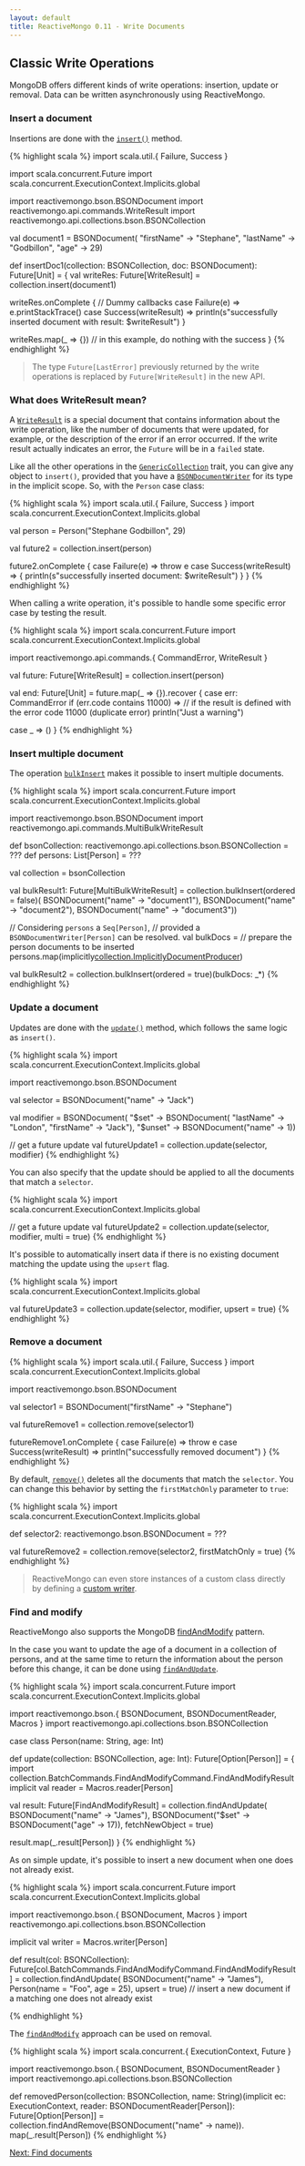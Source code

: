 ```yaml
---
layout: default
title: ReactiveMongo 0.11 - Write Documents
---
```


## Classic Write Operations

MongoDB offers different kinds of write operations: insertion, update or removal. Data can be written asynchronously using ReactiveMongo.

### Insert a document

Insertions are done with the [`insert()`](../../api/index.html#reactivemongo.api.collections.GenericCollection@insert[T]%28document:T,writeConcern:reactivemongo.api.commands.WriteConcern%29%28implicitwriter:GenericCollection.this.pack.Writer[T],implicitec:scala.concurrent.ExecutionContext%29:scala.concurrent.Future[reactivemongo.api.commands.WriteResult]) method.

{% highlight scala %}
import scala.util.{ Failure, Success }

import scala.concurrent.Future
import scala.concurrent.ExecutionContext.Implicits.global

import reactivemongo.bson.BSONDocument
import reactivemongo.api.commands.WriteResult
import reactivemongo.api.collections.bson.BSONCollection

val document1 = BSONDocument(
  "firstName" -> "Stephane",
  "lastName" -> "Godbillon",
  "age" -> 29)

def insertDoc1(collection: BSONCollection, doc: BSONDocument): Future[Unit] = {
  val writeRes: Future[WriteResult] = collection.insert(document1)

  writeRes.onComplete { // Dummy callbacks
    case Failure(e) => e.printStackTrace()
    case Success(writeResult) =>
      println(s"successfully inserted document with result: $writeResult")
  }

  writeRes.map(_ => {}) // in this example, do nothing with the success
}
{% endhighlight %}

> The type `Future[LastError]` previously returned by the write operations is replaced by `Future[WriteResult]` in the new API.

### What does WriteResult mean?

A [`WriteResult`](../../api/index.html#reactivemongo.api.commands.WriteResult) is a special document that contains information about the write operation, like the number of documents that were updated, for example, or the description of the error if an error occurred. If the write result actually indicates an error, the `Future` will be in a `failed` state.

Like all the other operations in the [`GenericCollection`](../../api/index.html#reactivemongo.api.collections.GenericCollection) trait, you can give any object to `insert()`, provided that you have a [`BSONDocumentWriter`](../../api/index.html#reactivemongo.bson.BSONDocumentWriter) for its type in the implicit scope. So, with the `Person` case class:

{% highlight scala %}
import scala.util.{ Failure, Success }
import scala.concurrent.ExecutionContext.Implicits.global

val person = Person("Stephane Godbillon", 29)

val future2 = collection.insert(person)

future2.onComplete {
  case Failure(e) => throw e
  case Success(writeResult) => {
    println(s"successfully inserted document: $writeResult")
  }
}
{% endhighlight %}

When calling a write operation, it's possible to handle some specific error case by testing the result.

{% highlight scala %}
import scala.concurrent.Future
import scala.concurrent.ExecutionContext.Implicits.global

import reactivemongo.api.commands.{ CommandError, WriteResult }

val future: Future[WriteResult] = collection.insert(person)

val end: Future[Unit] = future.map(_ => {}).recover {
  case err: CommandError if (err.code contains 11000) =>
    // if the result is defined with the error code 11000 (duplicate error)
    println("Just a warning")

  case _ => ()
}
{% endhighlight %}

### Insert multiple document

The operation [`bulkInsert`](../../api/index.html#reactivemongo.api.collections.GenericCollection@bulkInsert%28ordered:Boolean%29%28documents:GenericCollection.this.ImplicitlyDocumentProducer*%29%28implicitec:scala.concurrent.ExecutionContext%29:scala.concurrent.Future[reactivemongo.api.commands.MultiBulkWriteResult]) makes it possible to insert multiple documents.

{% highlight scala %}
import scala.concurrent.Future
import scala.concurrent.ExecutionContext.Implicits.global

import reactivemongo.bson.BSONDocument
import reactivemongo.api.commands.MultiBulkWriteResult

def bsonCollection: reactivemongo.api.collections.bson.BSONCollection = ???
def persons: List[Person] = ???

val collection = bsonCollection

val bulkResult1: Future[MultiBulkWriteResult] =
  collection.bulkInsert(ordered = false)(
    BSONDocument("name" -> "document1"),
    BSONDocument("name" -> "document2"),
    BSONDocument("name" -> "document3"))

// Considering `persons` a `Seq[Person]`, 
// provided a `BSONDocumentWriter[Person]` can be resolved.
val bulkDocs = // prepare the person documents to be inserted
  persons.map(implicitly[collection.ImplicitlyDocumentProducer](_))
  
val bulkResult2 = collection.bulkInsert(ordered = true)(bulkDocs: _*)
{% endhighlight %}

### Update a document

Updates are done with the [`update()`](../../api/index.html#reactivemongo.api.collections.GenericCollection@update[S,U]%28selector:S,update:U,writeConcern:reactivemongo.api.commands.WriteConcern,upsert:Boolean,multi:Boolean%29%28implicitselectorWriter:GenericCollection.this.pack.Writer[S],implicitupdateWriter:GenericCollection.this.pack.Writer[U],implicitec:scala.concurrent.ExecutionContext%29:scala.concurrent.Future[reactivemongo.api.commands.WriteResult]) method, which follows the same logic as `insert()`.

{% highlight scala %}
import scala.concurrent.ExecutionContext.Implicits.global

import reactivemongo.bson.BSONDocument

val selector = BSONDocument("name" -> "Jack")

val modifier = BSONDocument(
  "$set" -> BSONDocument(
    "lastName" -> "London",
    "firstName" -> "Jack"),
    "$unset" -> BSONDocument("name" -> 1))

// get a future update
val futureUpdate1 = collection.update(selector, modifier)
{% endhighlight %}

You can also specify that the update should be applied to all the documents that match a `selector`.

{% highlight scala %}
import scala.concurrent.ExecutionContext.Implicits.global

// get a future update
val futureUpdate2 = collection.update(selector, modifier, multi = true)
{% endhighlight %}

It's possible to automatically insert data if there is no existing document matching the update using the `upsert` flag.

{% highlight scala %}
import scala.concurrent.ExecutionContext.Implicits.global

val futureUpdate3 = collection.update(selector, modifier, upsert = true)
{% endhighlight %}

### Remove a document

{% highlight scala %}
import scala.util.{ Failure, Success }
import scala.concurrent.ExecutionContext.Implicits.global

import reactivemongo.bson.BSONDocument

val selector1 = BSONDocument("firstName" -> "Stephane")

val futureRemove1 = collection.remove(selector1)

futureRemove1.onComplete {
  case Failure(e) => throw e
  case Success(writeResult) => println("successfully removed document")
}
{% endhighlight %}

By default, [`remove()`](../../api/index.html#reactivemongo.api.collections.GenericCollection@remove[T]%28query:T,writeConcern:reactivemongo.api.commands.WriteConcern,firstMatchOnly:Boolean%29%28implicitwriter:GenericCollection.this.pack.Writer[T],implicitec:scala.concurrent.ExecutionContext%29:scala.concurrent.Future[reactivemongo.api.commands.WriteResult]) deletes all the documents that match the `selector`. You can change this behavior by setting the `firstMatchOnly` parameter to `true`:

{% highlight scala %}
import scala.concurrent.ExecutionContext.Implicits.global

def selector2: reactivemongo.bson.BSONDocument = ???

val futureRemove2 = collection.remove(selector2, firstMatchOnly = true)
{% endhighlight %}

> ReactiveMongo can even store instances of a custom class directly by defining a [custom writer](../bson/typeclasses.html#custom-writer).

### Find and modify

ReactiveMongo also supports the MongoDB [findAndModify](http://docs.mongodb.org/manual/reference/command/findAndModify/) pattern.

In the case you want to update the age of a document in a collection of persons, and at the same time to return the information about the person before this change, it can be done using [`findAndUpdate`](../../api/index.html#reactivemongo.api.collections.GenericCollection@findAndUpdate[Q,U]%28selector:Q,update:U,fetchNewObject:Boolean,upsert:Boolean,sort:Option[GenericCollection.this.pack.Document]%29%28implicitselectorWriter:GenericCollection.this.pack.Writer[Q],implicitupdateWriter:GenericCollection.this.pack.Writer[U],implicitec:scala.concurrent.ExecutionContext%29:scala.concurrent.Future[GenericCollection.this.BatchCommands.FindAndModifyCommand.FindAndModifyResult]).

{% highlight scala %}
import scala.concurrent.Future
import scala.concurrent.ExecutionContext.Implicits.global

import reactivemongo.bson.{ BSONDocument, BSONDocumentReader, Macros }
import reactivemongo.api.collections.bson.BSONCollection

case class Person(name: String, age: Int)

def update(collection: BSONCollection, age: Int): Future[Option[Person]] = {
  import collection.BatchCommands.FindAndModifyCommand.FindAndModifyResult
  implicit val reader = Macros.reader[Person]  
  
  val result: Future[FindAndModifyResult] = collection.findAndUpdate(
    BSONDocument("name" -> "James"),
    BSONDocument("$set" -> BSONDocument("age" -> 17)),
    fetchNewObject = true)

  result.map(_.result[Person])
}
{% endhighlight %}

As on simple update, it's possible to insert a new document when one does not already exist. 

{% highlight scala %}
import scala.concurrent.Future
import scala.concurrent.ExecutionContext.Implicits.global

import reactivemongo.bson.{ BSONDocument, Macros }
import reactivemongo.api.collections.bson.BSONCollection

implicit val writer = Macros.writer[Person]

def result(col: BSONCollection): Future[col.BatchCommands.FindAndModifyCommand.FindAndModifyResult] = collection.findAndUpdate(
  BSONDocument("name" -> "James"),
  Person(name = "Foo", age = 25),
  upsert = true) // insert a new document if a matching one does not already exist

{% endhighlight %}

The [`findAndModify`](../../api/index.html#reactivemongo.api.collections.GenericCollection@findAndModify[Q]%28selector:Q,modifier:GenericCollection.this.BatchCommands.FindAndModifyCommand.Modify,sort:Option[GenericCollection.this.pack.Document]%29%28implicitselectorWriter:GenericCollection.this.pack.Writer[Q],implicitec:scala.concurrent.ExecutionContext%29:scala.concurrent.Future[GenericCollection.this.BatchCommands.FindAndModifyCommand.FindAndModifyResult]) approach can be used on removal.

{% highlight scala %}
import scala.concurrent.{ ExecutionContext, Future }

import reactivemongo.bson.{ BSONDocument, BSONDocumentReader }
import reactivemongo.api.collections.bson.BSONCollection

def removedPerson(collection: BSONCollection, name: String)(implicit ec: ExecutionContext, reader: BSONDocumentReader[Person]): Future[Option[Person]] =
  collection.findAndRemove(BSONDocument("name" -> name)).
    map(_.result[Person])
{% endhighlight %}

[Next: Find documents](./find-documents.html)
